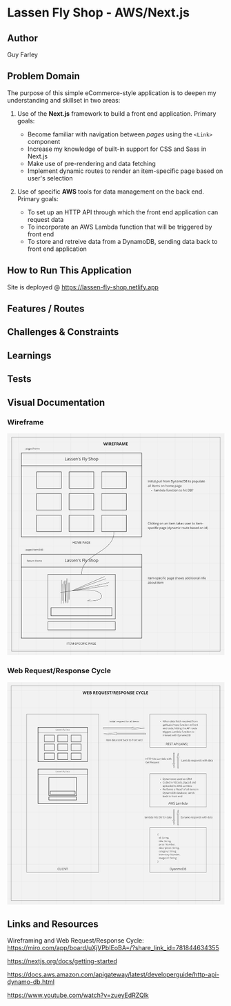 # Lassen Fly Shop - AWS/Next.js

## Author

Guy Farley

## Problem Domain

The purpose of this simple eCommerce-style application is to deepen my understanding and skillset in two areas:

1. Use of the **Next.js** framework to build a front end application. Primary goals:
    - Become familiar with navigation between *pages* using the `<Link>` component
    - Increase my knowledge of built-in support for CSS and Sass in Next.js
    - Make use of pre-rendering and data fetching
    - Implement dynamic routes to render an item-specific page based on user's selection

2. Use of specific **AWS** tools for data management on the back end. Primary goals:
    - To set up an HTTP API through which the front end application can request data
    - To incorporate an AWS Lambda function that will be triggered by front end
    - To store and retreive data from a DynamoDB, sending data back to front end application

## How to Run This Application

Site is deployed @ <https://lassen-fly-shop.netlify.app>

## Features / Routes

## Challenges & Constraints

## Learnings

## Tests

## Visual Documentation

### Wireframe

![wireframe for Lassen Fly Shop](./public/lassen_wireframe.jpg)

### Web Request/Response Cycle

![web request & response cycle for Lassen Fly Shop](./public/lassen_wrrc.png)

## Links and Resources

Wireframing and Web Request/Response Cycle: <https://miro.com/app/board/uXjVPbIEoBA=/?share_link_id=781844634355>

<https://nextjs.org/docs/getting-started>

<https://docs.aws.amazon.com/apigateway/latest/developerguide/http-api-dynamo-db.html>

<https://www.youtube.com/watch?v=zueyEdRZQlk>

